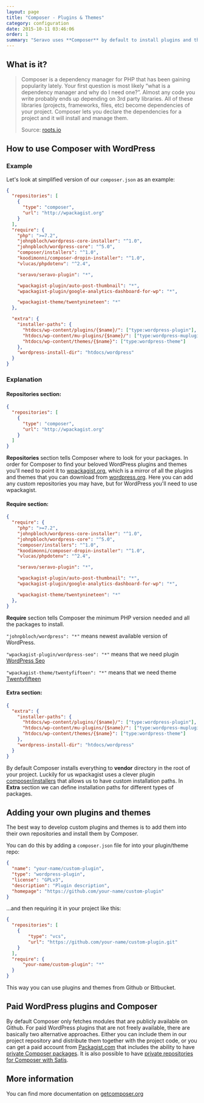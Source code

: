 ```yaml
---
layout: page
title: "Composer - Plugins & Themes"
category: configuration
date: 2015-10-11 03:46:06
order: 1
summary: "Seravo uses **Composer** by default to install plugins and themes. You don't have to use it, but it's pre-installed for you in case you want to have better management of your PHP code dependencies."
---
```


## What is it?
> Composer is a dependency manager for PHP that has been gaining popularity lately. Your first question is most likely “what is a dependency manager and why do I need one?”. Almost any code you write probably ends up depending on 3rd party libraries. All of these libraries (projects, frameworks, files, etc) become dependencies of your project. Composer lets you declare the dependencies for a project and it will install and manage them.
>
> Source: [roots.io](https://roots.io/using-composer-with-wordpress/)

## How to use Composer with WordPress

### Example
Let's look at simplified version of our `composer.json` as an example:

```json
{
  "repositories": [
    {
      "type": "composer",
      "url": "http://wpackagist.org"
    }
  ],
  "require": {
    "php": ">=7.2",
    "johnpbloch/wordpress-core-installer": "^1.0",
    "johnpbloch/wordpress-core": "^5.0",
    "composer/installers": "^1.0",
    "koodimonni/composer-dropin-installer": "^1.0",
    "vlucas/phpdotenv": "^2.4",

    "seravo/seravo-plugin": "*",

    "wpackagist-plugin/auto-post-thumbnail": "*",
    "wpackagist-plugin/google-analytics-dashboard-for-wp": "*",

    "wpackagist-theme/twentynineteen": "*"
  },

  "extra": {
    "installer-paths": {
      "htdocs/wp-content/plugins/{$name}/": ["type:wordpress-plugin"],
      "htdocs/wp-content/mu-plugins/{$name}/": ["type:wordpress-muplugin"],
      "htdocs/wp-content/themes/{$name}": ["type:wordpress-theme"]
    },
    "wordpress-install-dir": "htdocs/wordpress"
  }
}
```

### Explanation
#### Repositories section:
```json
{
  "repositories": [
    {
      "type": "composer",
      "url": "http://wpackagist.org"
    }
  ]
}
```
**Repositories** section tells Composer where to look for your packages. In order for Composer to find your beloved WordPress plugins and themes you'll need to point it to [wpackagist.org](http://wpackagist.org), which is a mirror of all the plugins and themes that you can download from [wordpress.org](http://wordpress.org/plugins/). Here you can add any custom repositories you may have, but for WordPress you'll need to use wpackagist.

#### Require section:
```json
{
  "require": {
    "php": ">=7.2",
    "johnpbloch/wordpress-core-installer": "^1.0",
    "johnpbloch/wordpress-core": "^5.0",
    "composer/installers": "^1.0",
    "koodimonni/composer-dropin-installer": "^1.0",
    "vlucas/phpdotenv": "^2.4",

    "seravo/seravo-plugin": "*",

    "wpackagist-plugin/auto-post-thumbnail": "*",
    "wpackagist-plugin/google-analytics-dashboard-for-wp": "*",

    "wpackagist-theme/twentynineteen": "*"
  },
}
```
**Require** section tells Composer the minimum PHP version needed and all the packages to install.

`"johnpbloch/wordpress": "*"` means newest available version of WordPress.

`"wpackagist-plugin/wordpress-seo": "*"` means that we need plugin [WordPress Seo](http://wordpress.org/plugins/wordpress-seo)

`"wpackagist-theme/twentyfifteen": "*"` means that we need theme [Twentyfifteen](http://wordpress.org/themes/twentyfifteen)

#### Extra section:
```json
{
  "extra": {
    "installer-paths": {
      "htdocs/wp-content/plugins/{$name}/": ["type:wordpress-plugin"],
      "htdocs/wp-content/mu-plugins/{$name}/": ["type:wordpress-muplugin"],
      "htdocs/wp-content/themes/{$name}": ["type:wordpress-theme"]
    },
    "wordpress-install-dir": "htdocs/wordpress"
  }
}
```
By default Composer installs everything to **vendor** directory in the root of your project. Luckily for us wpackagist uses a clever plugin [composer/installers](https://packagist.org/packages/composer/installers) that allows us to have custom installation paths. In **Extra** section we can define installation paths for different types of packages.

## Adding your own plugins and themes
The best way to develop custom plugins and themes is to add them into their own repositories and install them by Composer.

You can do this by adding a `composer.json` file for into your plugin/theme repo:

```json
{
  "name": "your-name/custom-plugin",
  "type": "wordpress-plugin",
  "license": "GPLv3",
  "description": "Plugin description",
  "homepage": "https://github.com/your-name/custom-plugin"
}
```

...and then requiring it in your project like this:

```json
{
  "repositories": [
    {
        "type": "vcs",
        "url": "https://github.com/your-name/custom-plugin.git"
    }
  ],
  "require": {
      "your-name/custom-plugin": "*"
  }
}
```

This way you can use plugins and themes from Github or Bitbucket.

## Paid WordPress plugins and Composer

By default Composer only fetches modules that are publicly available on Github. For paid WordPress plugins that are not freely available, there are basically two alternative approaches. Either you can include them in our project repository and distribute them together with the project code, or you can get a paid account from [Packagist.com](https://packagist.com/) that includes the ability to have [private Composer packages](https://packagist.com/features/private-vcs-packages). It is also possible to have [private repositories for Composer with Satis](https://getcomposer.org/doc/articles/handling-private-packages-with-satis.md).

## More information

You can find more documentation on [getcomposer.org](https://getcomposer.org/)
